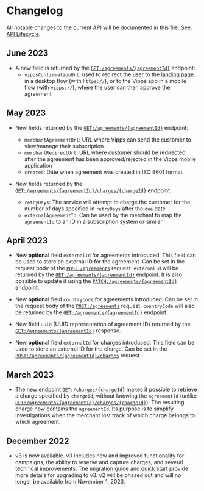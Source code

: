 <!-- START_METADATA
---
title: Recurring API changelog
sidebar_label: Changelog
sidebar_position: 200
pagination_next: null
pagination_prev: null
---
END_METADATA -->

# Changelog

All notable changes to the current API will be documented in this file.
See:
[API Lifecycle](https://developer.vippsmobilepay.com/docs/common-topics/api-lifecycle/).

## June 2023

* A new field is returned by the [`GET:/agreements/{agreementId}`][fetch-agreement-endpoint] endpoint:
  * `vippsConfirmationUrl`: used to redirect the user to the
    [landing page](https://developer.vippsmobilepay.com/docs/common-topics/landing-page/)
    in a desktop flow (with `https://`), or to the Vipps app in a mobile flow (with `vipps://`), where the user can then approve the agreement

## May 2023

* New fields returned by the [`GET:/agreements/{agreementId}`][fetch-agreement-endpoint] endpoint:
  * `merchantAgreementUrl`: URL where Vipps can send the customer to view/manage their subscription
  * `merchantRedirectUrl`: URL where customer should be redirected after the agreement has been approved/rejected in the Vipps mobile application
  * `created`: Date when agreement was created in ISO 8601 format

* New fields returned by the [`GET:/agreements/{agreementId}/charges/{chargeId}`](https://developer.vippsmobilepay.com/api/recurring/#tag/Charge-v3-endpoints/operation/FetchChargeV3) endpoint:
  * `retryDays`: The service will attempt to charge the customer for the number of days specified in `retryDays` after the `due` date
  * `externalAgreementId`: Can be used by the merchant to map the `agreementId` to an ID in a subscription system or similar

## April 2023

* New **optional** field `externalId` for agreements introduced. This field can be used to store an external ID for the agreement. Can be set in the request body of the [`POST:/agreements`][draft-agreement-endpoint] request. `externalId` will be returned by the [`GET:/agreements/{agreementId}`][fetch-agreement-endpoint] endpoint. It is also possible to update it using the [`PATCH:/agreements/{agreementId}`][update-agreement-patch-endpoint] endpoint.

* New **optional** field `countryCode` for agreements introduced. Can be set in the request body of the [`POST:/agreements`][draft-agreement-endpoint] request. `countryCode` will also be returned by the [`GET:/agreements/{agreementId}`][fetch-agreement-endpoint] endpoint.

* New field `uuid` (UUID representation of agreement ID) returned by the [`GET:/agreements/{agreementId}`][fetch-agreement-endpoint] response.

* New **optional** field `externalId` for charges introduced. This field can be used to store an external ID for the charge. Can be set in the [`POST:/agreements/{agreementId}/charges`][draft-agreement-endpoint] request.

## March 2023

* The new endpoint [`GET:/charges/{chargeId}`](https://developer.vippsmobilepay.com/api/recurring/#tag/Charge-v3-endpoints/operation/FetchChargeByIdV3) makes it possible to retrieve a charge specified by `chargeId`, without knowing the `agreementId` (unlike [`GET:/agreements/{agreementId}/charges/{chargeId}`](https://developer.vippsmobilepay.com/api/recurring/#tag/Charge-v3-endpoints/operation/FetchChargeV3)). The resulting charge now contains the `agreementId`. Its purpose is to simplify investigations when the merchant lost track of which charge belongs to which agreement.

## December 2022

* v3 is now available. v3 includes new and improved functionality for campaigns, the ability to reserve and capture charges, and several technical improvements. The [migration guide](https://developer.vippsmobilepay.com/docs/APIs/recurring-api/v2-to-v3-migration-guide/) and [quick start](https://developer.vippsmobilepay.com/docs/APIs/recurring-api/vipps-recurring-api-quick-start/) provide more details for upgrading to v3.  v2 will be phased out and will no longer be available from November 1, 2023.

[fetch-agreement-endpoint]: https://developer.vippsmobilepay.com/api/recurring#tag/Agreement-v3-endpoints/operation/FetchAgreementV3
[get-charge-by-id]: https://developer.vippsmobilepay.com/api/recurring#tag/Charge-v3-endpoints/operation/FetchChargeByIdV3
[draft-agreement-endpoint]: https://developer.vippsmobilepay.com/api/recurring#tag/Agreement-v3-endpoints/operation/DraftAgreementV3
[create-charge-endpoint]: https://developer.vippsmobilepay.com/api/recurring#tag/Charge-v3-endpoints/operation/CreateChargeV3
[update-agreement-patch-endpoint]: https://developer.vippsmobilepay.com/api/recurring#tag/Agreement-v3-endpoints/operation/UpdateAgreementPatchV3
